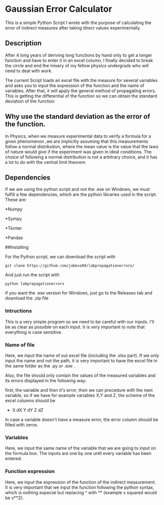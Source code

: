 # Gaussian Error Calculator

This is a simple Python Script I wrote with the purpose of calculating the error of indirect measures after taking direct values experimentally.

 ## Description
 
 After 4 long years of deriving long functions by hand only to get a longer function and have to enter it in an excel column, I finally decided to break the circle and end the misery of my fellow physics undergrads who will need to deal with work. 
 
 The current Script loads an excel file with the measure for several variables and asks you to input the expression of the function and the name of variables. After that, it will apply the general method of propagating errors. This is getting the differential of the function so we can obtain the standard deviation of the function
 
 
 ## Why use the standard deviation as the error of the function.
 
 In Physics, when we measure experimental data to verify a formula for a given phenomenon ,we are implicitly assuming that this measurements follow a normal distribution, where the mean value is the value that the laws of nature would give if the experiment was given in ideal conditions. The choice of following a normal distribution is not a arbitrary choice, and it has a lot to do with the central limit theorem. 
 
 
 ## Dependencies
 
 If we are using the python script and not the .exe on Windows, we must fulfill a few dependencies, which are the python libraries used in the script. These are:
 
*Numpy 

*Sympy

*Tkinter

*Pandas

##Installing

For the Python script, we can download the script with 

```
git clone https://github.com/jabeva99/labpropagationerrors/
```

And just run the script with 

```
python labpropagationerrors
```

If you want the .exe version for Windows, just go to the Releases tab and download the .zip file


### Intructions

This is a very simple program so we need to be careful with our inputs. I'll be as clear as possible on each input. It is very important to note that everything is case sensitive.

### Name of file

Here, we input the name of out excel file (including the .xlsx part). If we only input the name and not the path, it is very important to have the excel file in the same folder as the .py or .exe .

Also, the file should only contain the values of the measured variables and its errors displayed in the following way:

first, the variable and then it's error, then we can procedure with the next variable, so if we have for example variables X,Y and Z, the scheme of the excel columns should be
* X dX Y dY Z dZ

In case a variable doesn't have a measure error, the error column should  be filled with zeros.

### Variables

Here, we input the same name of the variable that we are going to input on the formula box. The inputs are one by one until every variable has been entered.

### Function expression


Here, we input the expression of the function of the indirect measurement. It is very important that we input the function following the python syntax, which is nothing especial but replacing ^ with ** (example x squared would be x**2).













